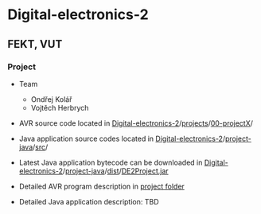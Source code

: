 # Digital-electronics-2

## FEKT, VUT

### Project
  - Team
    - Ondřej Kolář
    - Vojtěch Herbrych
  - AVR source code located in [Digital-electronics-2](.)/[projects](projects)/[00-projectX](projects/00-projectX)/
  - Java application source codes located in [Digital-electronics-2](.)/[project-java](project-java)/[src](project-java/src)/
  - Latest Java application bytecode can be downloaded in [Digital-electronics-2](.)/[project-java](project-java)/[dist](project-java/dist)/[DE2Project.jar](project-java/dist/DE2Project.jar)

  - Detailed AVR program description in [project folder](projects/00-projectX)
  - Detailed Java application description: TBD
